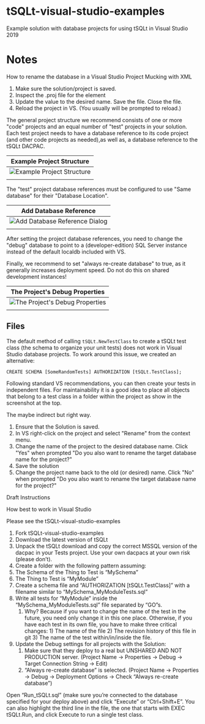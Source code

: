 # tSQLt-visual-studio-examples
Example solution with database projects for using tSQLt in Visual Studio 2019

# Notes
How to rename the database in a Visual Studio Project
Mucking with XML
1. Make sure the solution/project is saved.
1. Inspect the .proj file for the <TargetDatabaseName> element
1. Update the value to the desired name. Save the file. Close the file.
1. Reload the project in VS. (You usually will be prompted to reload.)

The general project structure we recommend consists of one or more "code" projects and an equal number of "test" projects in your solution. Each test project needs to have a database reference to its code project (and other code projects as needed),as well as, a database reference to the tSQLt DACPAC.

|Example Project Structure|
|-|
|![Example Project Structure](https://user-images.githubusercontent.com/298017/133071915-2b530232-8387-44d6-a219-b7fa7f4e6832.png)|
||

The "test" project database references must be configured to use "Same database" for their "Database Location".

|Add Database Reference|
|-|
|![Add Database Reference Dialog](https://user-images.githubusercontent.com/298017/133233973-62c2d27c-8343-41b8-8b10-d5d75040a1a7.png)|
||

After setting the project database references, you need to change the "debug" database to point to a (developer-edition) SQL Server instance instead of the default localdb included with VS.

Finally, we recommend to set "always re-create database" to true, as it generally increases deployment speed. Do not do this on shared development instances!

|The Project's Debug Properties|
|-|
|![The Project's Debug Properties](https://user-images.githubusercontent.com/298017/133068972-3076598d-980a-4778-9190-a7e8f8008e24.png)|
||

## Files

The default method of calling `tSQLt.NewTestClass` to create a tSQLt test class (the schema to organize your unit tests) does not work in Visual Studio database projects. To work around this issue, we created an alternative: 

`CREATE SCHEMA [SomeRandomTests] AUTHORIZATION [tSQLt.TestClass];`

Following standard VS recommendations, you can then create your tests in independent files. For maintainability it is a good idea to place all objects that belong to a test class in a folder within the project as show in the screenshot at the top.

The maybe indirect but right way.
1. Ensure that the Solution is saved.
1. In VS right-click on the project and select "Rename" from the context menu.
1. Change the name of the project to the desired database name. Click "Yes" when prompted "Do you also want to rename the target database name for the project?"
1. Save the solution
1. Change the project name back to the old (or desired) name. Click "No" when prompted "Do you also want to rename the target database name for the project?"

Draft Instructions

How best to work in Visual Studio

Please see the tSQLt-visual-studio-examples

1. Fork tSQLt-visual-studio-examples
1. Download the latest version of tSQLt
1. Unpack the tSQLt download and copy the correct MSSQL version of the dacpac in your Tests project. Use your own dacpacs at your own risk (please don’t).
1. Create a folder with the following pattern assuming:
1. The Schema of the Thing to Test is “MySchema”
1. The Thing to Test is “MyModule”
1. Create a schema file and “AUTHORIZATION [tSQLt.TestClass]” with a filename similar to  “MySchema_MyModuleTests.sql”
1. Write all tests for “MyModule” inside the “MySchema_MyModuleTests.sql” file separated by “GO”s.
   1. Why? Because if you want to change the name of the test in the future, you need only change it in this one place. Otherwise, if you have each test in its own file, you have to make three critical changes: 1) The name of the file 2) The revision history of this file in git 3) The name of the test within/in/inside the file.
1. Update the Debug settings for all projects with the Solution:
   1. Make sure that they deploy to a real but UNSHARED AND NOT PRODUCTION server. (Project Name → Properties → Debug → Target Connection String → Edit)
   1. “Always re-create database” is selected. (Project Name → Properties → Debug → Deployment Options → Check “Always re-create database”)


Open “Run_tSQLt.sql” (make sure you’re connected to the database specified for your deploy above) and click “Execute” or “Ctrl+Shift+E”. You can also highlight the third line in the file, the one that starts with EXEC tSQLt.Run, and click Execute to run a single test class.
